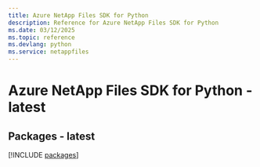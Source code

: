 ```yaml
---
title: Azure NetApp Files SDK for Python
description: Reference for Azure NetApp Files SDK for Python
ms.date: 03/12/2025
ms.topic: reference
ms.devlang: python
ms.service: netappfiles
---
```

# Azure NetApp Files SDK for Python - latest
## Packages - latest
[!INCLUDE [packages](netapp-files-index.md)]